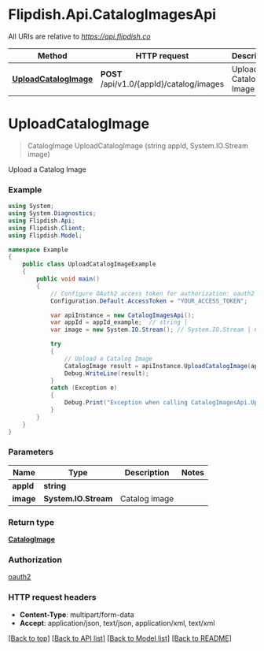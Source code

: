 # Flipdish.Api.CatalogImagesApi

All URIs are relative to *https://api.flipdish.co*

Method | HTTP request | Description
------------- | ------------- | -------------
[**UploadCatalogImage**](CatalogImagesApi.md#uploadcatalogimage) | **POST** /api/v1.0/{appId}/catalog/images | Upload a Catalog Image


<a name="uploadcatalogimage"></a>
# **UploadCatalogImage**
> CatalogImage UploadCatalogImage (string appId, System.IO.Stream image)

Upload a Catalog Image

### Example
```csharp
using System;
using System.Diagnostics;
using Flipdish.Api;
using Flipdish.Client;
using Flipdish.Model;

namespace Example
{
    public class UploadCatalogImageExample
    {
        public void main()
        {
            // Configure OAuth2 access token for authorization: oauth2
            Configuration.Default.AccessToken = "YOUR_ACCESS_TOKEN";

            var apiInstance = new CatalogImagesApi();
            var appId = appId_example;  // string | 
            var image = new System.IO.Stream(); // System.IO.Stream | Catalog image

            try
            {
                // Upload a Catalog Image
                CatalogImage result = apiInstance.UploadCatalogImage(appId, image);
                Debug.WriteLine(result);
            }
            catch (Exception e)
            {
                Debug.Print("Exception when calling CatalogImagesApi.UploadCatalogImage: " + e.Message );
            }
        }
    }
}
```

### Parameters

Name | Type | Description  | Notes
------------- | ------------- | ------------- | -------------
 **appId** | **string**|  | 
 **image** | **System.IO.Stream**| Catalog image | 

### Return type

[**CatalogImage**](CatalogImage.md)

### Authorization

[oauth2](../README.md#oauth2)

### HTTP request headers

 - **Content-Type**: multipart/form-data
 - **Accept**: application/json, text/json, application/xml, text/xml

[[Back to top]](#) [[Back to API list]](../README.md#documentation-for-api-endpoints) [[Back to Model list]](../README.md#documentation-for-models) [[Back to README]](../README.md)

